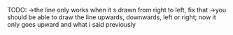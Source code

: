 TODO:
    ->the line only works when it s drawn from right to left, fix that
    ->you should be able to draw the line upwards, downwards, left or right; now it only goes upward and what i said previously
